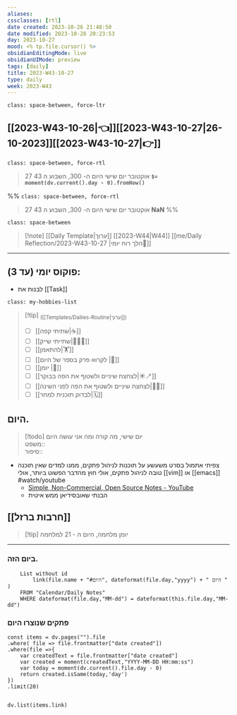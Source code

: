 ```yaml
---
aliases: 
cssclasses: [rtl]
date created: 2023-10-26 21:48:50
date modified: 2023-10-28 20:23:53
day: 2023-10-27
mood: <% tp.file.cursor() %>
obsidianEditingMode: live
obsidianUIMode: preview
tags: [daily]
title: 2023-W43-10-27
type: daily
week: 2023-W43
---
```


`class: space-between, force-ltr`
## [[2023-W43-10-26|👈]][[2023-W43-10-27|26-10-2023]][[2023-W43-10-27|👉]]

`class: space-between, force-rtl`
>  27 אוקטובר יום שישי היום ה- 300, השבוע ה 43 **`$= moment(dv.current().day - 0).fromNow()`**

%%
`class: space-between, force-rtl`
> 27 אוקטובר יום שישי היום ה- 300, השבוע ה 43 **NaN** 
%%

`class: space-between`
> [!note] [[Daily Template|ערוך]] [[2023-W44|W44]] [[me/Daily Reflection/2023-W43-10-27 |הלך רוח יומי💭]] 

-----------------------------------------------------------
## פוקוס יומי (עד 3):
- לבנות את [[Task]]

`class: my-hobbies-list`
> [!tip] <sub>([[Templates/Dailies-Routine|ערוך]])</sub>
> - [ ] [[שתיתי קפה|☕]]
> - [ ] [[שתייתי שייק|🍎🍌🍉]] 
> - [ ] [[להתאמן|🏋]]
> - [ ] [[לקרוא פרק בספר של היום |📔]]
> - [ ] [[יומן |📕]]
> - [ ] [[לצחצח שיניים ולשטוף את הפה בבוקר|☀️🪥]]
> - [ ] [[לצחצח שיניים ולשטוף את הפה לפני השינה|🌚🧼]]
> - [ ] [[לבדוק תוכנית למחר|🗓️]]
 
## היום. 
> [!todo] יום שישי, מה קורה ומה אני עושה היום  
משפט::  
סיפור::    
- צפיתי אתמול בסרט משעשע על תוכנות לניהול פתקים, ממנו למדים שאין תוכנה טובה לניהול פתקים, אולי חוץ מהדבר הפשוט ביותר, אולי [[vim]] או [[emacs]] #watch/youtube 
	- [Simple, Non-Commercial, Open Source Notes - YouTube](https://www.youtube.com/watch?v=XRpHIa-2XCE)
	- הבנתי שאובסידיאן ממש איטית 


## [[חרבות ברזל]]
> [!tip] יומן מלחמה, היום ה - 21 למלחמה
 

-------------------------------------------------------- 

### ביום הזה.
```dataview
	List without id
		link(file.name + "#היום", dateformat(file.day,"yyyy") + " היום " )
	FROM "Calendar/Daily Notes"
	WHERE dateformat(file.day,"MM-dd") = dateformat(this.file.day,"MM-dd")
```

### פתקים שנוצרו היום 
```dataviewjs
const items = dv.pages("").file
.where( file => file.frontmatter["date created"])
.where(file =>{
	var createdText = file.frontmatter["date created"]
	var created = moment(createdText,"YYYY-MM-DD HH:mm:ss")
	var today = moment(dv.current().file.day - 0)
	return created.isSame(today,'day')
})
.limit(20)


dv.list(items.link)
```
